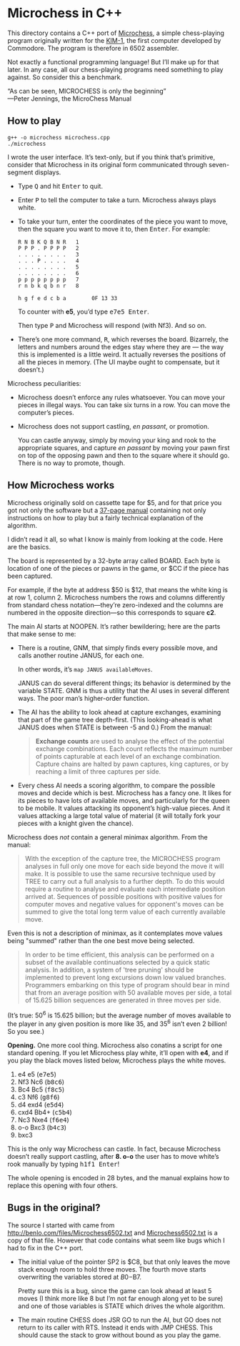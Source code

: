 # Microchess in C++

This directory contains a C++ port of
[Microchess](https://chessprogramming.wikispaces.com/MicroChess),
a simple chess-playing program originally written for the
[KIM-1](http://www.6502.org/trainers/buildkim/kim.htm),
the first computer developed by Commodore.
The program is therefore in 6502 assembler.

Not exactly a functional programming language!
But I&rsquo;ll make up for that later.
In any case, all our chess-playing programs need something to play against.
So consider this a benchmark.

&ldquo;As can be seen, MICROCHESS is only the beginning&rdquo;  
&mdash;Peter Jennings, the MicroChess Manual



## How to play

    g++ -o microchess microchess.cpp
    ./microchess

I wrote the user interface.
It&rsquo;s text-only, but if you think that&rsquo;s primitive, consider that
Microchess in its original form communicated through seven-segment displays.

*   Type <kbd>Q</kbd> and hit <kbd>Enter</kbd> to quit.

*   Enter <kbd>P</kbd> to tell the computer to take a turn.
    Microchess always plays white.

*   To take your turn,
    enter the coordinates of the piece you want to move,
    then the square you want to move it to,
    then <kbd>Enter</kbd>.
    For example:

        R N B K Q B N R   1
        P P P . P P P P   2
        . . . . . . . .   3
        . . . P . . . .   4
        . . . . . . . .   5
        . . . . . . . .   6
        p p p p p p p p   7
        r n b k q b n r   8

        h g f e d c b a        0F 13 33

    To counter with **e5**, you&rsquo;d type <kbd>e7e5 Enter</kbd>.

    Then type <kbd>P</kbd> and Microchess will respond (with Nf3).
    And so on.

*   There&rsquo;s one more command, <kbd>R</kbd>, which reverses the
    board.  Bizarrely, the letters and numbers around the edges stay
    where they are &mdash; the way this is implemented is a little
    weird.  It actually reverses the positions of all the pieces in
    memory.  (The UI maybe ought to compensate, but it doesn&rsquo;t.)

Microchess peculiarities:

*   Microchess doesn&rsquo;t enforce any rules whatsoever.
    You can move your pieces in illegal ways.
    You can take six turns in a row.
    You can move the computer&rsquo;s pieces.

*   Microchess does not support castling, *en passant*, or promotion.

    You can castle anyway, simply by moving your king and rook to the
    appropriate squares, and capture *en passant* by moving your pawn
    first on top of the opposing pawn and then to the square where it
    should go. There is no way to promote, though.



## How Microchess works

Microchess originally sold on cassette tape for $5,
and for that price you got not only the software but a
[37-page manual](http://archive.computerhistory.org/projects/chess/related_materials/text/4-1.MicroChess_%20Manual_for_6502.Micro-Ware/MicroChessManual.PETER_JENNINGS.062303071.sm.pdf)
containing not only instructions on how to play
but a fairly technical explanation of the algorithm.

I didn&rsquo;t read it all, so what I know is mainly from looking at the code.
Here are the basics.

The board is represented by a 32-byte array called BOARD. Each byte is
location of one of the pieces or pawns in the game, or $CC if the piece
has been captured.

For example, if the byte at address $50 is $12, that means the white
king is at row 1, column 2. Microchess numbers the rows and columns
differently from standard chess notation&mdash;they&rsquo;re
zero-indexed and the columns are numbered in the opposite
direction&mdash;so this corresponds to square **c2**.

The main AI starts at NOOPEN. It&rsquo;s rather bewildering; here are the
parts that make sense to me:

*   There is a routine, GNM, that simply finds every possible move,
    and calls another routine JANUS, for each one.

    In other words, it&rsquo;s `map JANUS availableMoves`.

    JANUS can do several different things; its behavior is determined by
    the variable STATE. GNM is thus a utility that the AI uses in
    several different ways. The poor man&rsquo;s higher-order function.

*   The AI has the ability to look ahead at capture exchanges, examining
    that part of the game tree depth-first. (This looking-ahead is what
    JANUS does when STATE is between -5 and 0.)  From the manual:

    > **Exchange counts** are used to analyse the effect of the
    > potential exchange combinations. Each count reflects the maximum
    > number of points capturable at each level of an exchange
    > combination. Capture chains are halted by pawn captures, king
    > captures, or by reaching a limit of three captures per
    > side.

*   Every chess AI needs a scoring algorithm, to compare the possible
    moves and decide which is best. Microchess has a fancy one. It likes
    for its pieces to have lots of available moves, and particularly for
    the queen to be mobile. It values attacking its opponent&rsquo;s
    high-value pieces. And it values attacking a large total value of
    material (it will totally fork your pieces with a knight given the
    chance).

Microchess does *not* contain a general minimax algorithm. From the
manual:

> With the exception of the capture tree, the MICROCHESS program
> analyses  in  full only one move for each side beyond the move
> it will make.  It  is  possible  to  use  the  same  recursive
> technique  used  by  TREE  to  carry  out a full analysis to a
> further depth.  To do this would require a routine to  analyse
> and evaluate each intermediate position arrived at.  Sequences
> of  possible positions with positive values for computer moves
> and negative values for opponent's moves can be summed to give
> the total long term value of each  currently  available  move.

Even this is not a description of minimax, as it contemplates move
values being "summed" rather than the one best move being selected.

> In  order to be time efficient, this analysis can be performed
> on a subset of the available continuations selected by a quick
> static analysis.  In addition,  a  system  of  'tree  pruning'
> should  be  implemented  to  prevent  long excursions down low
> valued  branches.   Programmers  embarking  on  this  type  of
> program should bear in mind that from an average position with
> 50  available  moves  per  side,  a  total  of  15.625 billion
> sequences are generated in three moves per side.

(It&rsquo;s true: 50<sup>6</sup> is 15.625 billion;
but the average number of moves available to the player
in any given position is more like 35, and 35<sup>6</sup>
isn&rsquo;t even 2 billion! So you see.)

**Opening.** One more cool thing. Microchess also conatins a script for
one standard opening.  If you let Microchess play white, it&rsquo;ll open with
**e4**, and if you play the black moves listed below, Microchess plays
the white moves.

1.  e4      e5      (<kbd>e7e5</kbd>)
2.  Nf3     Nc6     (<kbd>b8c6</kbd>)
3.  Bc4     Bc5     (<kbd>f8c5</kbd>)
4.  c3      Nf6     (<kbd>g8f6</kbd>)
5.  d4      exd4    (<kbd>e5d4</kbd>)
6.  cxd4    Bb4+    (<kbd>c5b4</kbd>)
7.  Nc3     Nxe4    (<kbd>f6e4</kbd>)
8.  o-o     Bxc3    (<kbd>b4c3</kbd>)
9.  bxc3

This is the only way Microchess can castle.
In fact, because Microchess doesn&rsquo;t really support castling,
after **8. o-o** the user has to move white&rsquo;s rook manually
by typing <kbd>h1f1 Enter</kbd>!

The whole opening is encoded in 28 bytes, and the manual explains
how to replace this opening with four others.


## Bugs in the original?

The source I started with came from
<http://benlo.com/files/Microchess6502.txt>
and [Microchess6502.txt](Microchess6502.txt) is a copy of that file.
However that code contains what seem like bugs
which I had to fix in the C++ port.

*   The initial value of the pointer SP2 is $C8, but that only leaves
    the move stack enough room to hold three moves. The fourth move
    starts overwriting the variables stored at $B0-$B7.

    Pretty sure this is a bug, since the game can look ahead at least 5
    moves (I think more like 8 but I&rsquo;m not far enough along yet to
    be sure) and one of those variables is STATE which drives the whole
    algorithm.

*   The main routine CHESS does JSR GO to run the AI, but GO does not
    return to its caller with RTS. Instead it ends with JMP CHESS.  This
    should cause the stack to grow without bound as you play the game.

